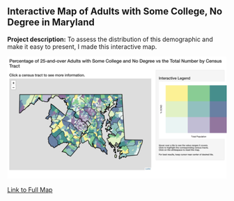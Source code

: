## Interactive Map of Adults with Some College, No Degree in Maryland

**Project description:** To assess the distribution of this demographic and make it easy to present, I made this interactive map.

<img src="../images/SCND.png?raw=true"/>

[Link to Full Map](http://shiny.umbc.edu/Projects/SCND)
